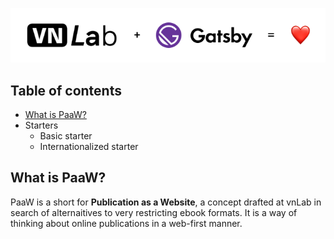 <p align="center">
  <img src="assets/banner.png" alt="vnLab + Gatsby = <3">
</p>

## Table of contents

- [What is PaaW?](#paaw)
- Starters
  - Basic starter
  - Internationalized starter

<a id="paaw" ></a>

## What is PaaW?

PaaW is a short for **Publication as a Website**, a concept drafted at vnLab in search of alternaitives to very restricting ebook formats. It is a way of thinking about online publications in a web-first manner.
